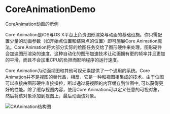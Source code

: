 # CoreAnimationDemo
CoreAnimation动画的示例

Core Animation是iOS与OS X平台上负责图形渲染与动画的基础设施。你只需配置少量的动画参数（如开始点位置和结束点的位置）即可施展Core Animation魔法。Core Animation将大部分实际的绘图任务交给了图形硬件来处理，图形硬件会加速图形渲染的速度。这种自动化的图形加速技术让动画拥有更的帧率并且更加的平滑，而且不会加重CPU的负担而影响程序的运行速度。

Core Animation为动画视图和其他可视元素提供了一个通用的系统。Core Animation并不是视图的替代品，相反，它是一种和视图相集成的技术。由于位图可以直接由图形硬件直接操控，所以通过将视图的内容缓存到位图中, 可以获得更好的性能。除了缓存视图内容，使用Core Animation可以定义任意的可视对象，然后将该对象添加到视图上，最后动画该对象。

![CAAnimation结构图](structrue.png)
